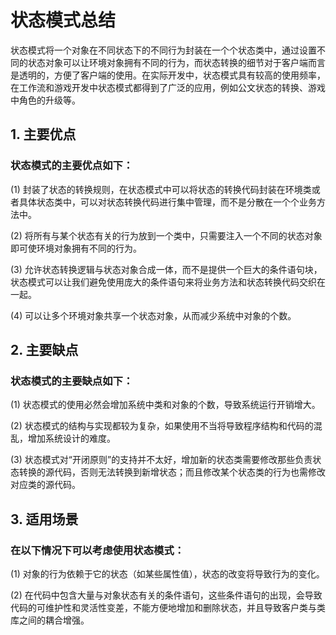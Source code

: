 # 状态模式总结

状态模式将一个对象在不同状态下的不同行为封装在一个个状态类中，通过设置不同的状态对象可以让环境对象拥有不同的行为，而状态转换的细节对于客户端而言是透明的，方便了客户端的使用。在实际开发中，状态模式具有较高的使用频率，在工作流和游戏开发中状态模式都得到了广泛的应用，例如公文状态的转换、游戏中角色的升级等。
 
## 1. 主要优点

### 状态模式的主要优点如下：

(1) 封装了状态的转换规则，在状态模式中可以将状态的转换代码封装在环境类或者具体状态类中，可以对状态转换代码进行集中管理，而不是分散在一个个业务方法中。

(2) 将所有与某个状态有关的行为放到一个类中，只需要注入一个不同的状态对象即可使环境对象拥有不同的行为。

(3) 允许状态转换逻辑与状态对象合成一体，而不是提供一个巨大的条件语句块，状态模式可以让我们避免使用庞大的条件语句来将业务方法和状态转换代码交织在一起。

(4) 可以让多个环境对象共享一个状态对象，从而减少系统中对象的个数。
 
## 2. 主要缺点

### 状态模式的主要缺点如下：

(1) 状态模式的使用必然会增加系统中类和对象的个数，导致系统运行开销增大。

(2) 状态模式的结构与实现都较为复杂，如果使用不当将导致程序结构和代码的混乱，增加系统设计的难度。

(3) 状态模式对“开闭原则”的支持并不太好，增加新的状态类需要修改那些负责状态转换的源代码，否则无法转换到新增状态；而且修改某个状态类的行为也需修改对应类的源代码。
 
## 3. 适用场景

### 在以下情况下可以考虑使用状态模式：

(1) 对象的行为依赖于它的状态（如某些属性值），状态的改变将导致行为的变化。

(2) 在代码中包含大量与对象状态有关的条件语句，这些条件语句的出现，会导致代码的可维护性和灵活性变差，不能方便地增加和删除状态，并且导致客户类与类库之间的耦合增强。